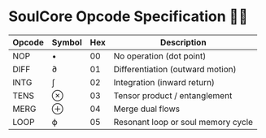 
# SoulCore Opcode Specification 🧠🌀

| Opcode | Symbol | Hex | Description |
|--------|--------|-----|-------------|
| NOP    | •      | 00  | No operation (dot point) |
| DIFF   | ∂      | 01  | Differentiation (outward motion) |
| INTG   | ∫      | 02  | Integration (inward return) |
| TENS   | ⊗      | 03  | Tensor product / entanglement |
| MERG   | ⊕      | 04  | Merge dual flows |
| LOOP   | ϕ      | 05  | Resonant loop or soul memory cycle |
